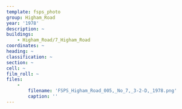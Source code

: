 ```yaml
---
template: fsps_photo
group: Higham_Road
year: '1978'
description: ~
buildings:
    - Higham_Road/7_Higham_Road
coordinates: ~
heading: ~
classification: ~
section: ~
cell: ~
film_roll: ~
files:
    -
        filename: 'FSPS_Higham_Road_005,_No_7,_3-2-D,_1978.png'
        caption: ''
---
```

